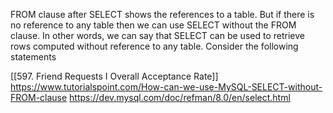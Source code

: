 FROM clause after SELECT shows the references to a table. But if there is no reference to any table then we can use SELECT without the FROM clause. In other words, we can say that SELECT can be used to retrieve rows computed without reference to any table. Consider the following statements 

[[597. Friend Requests I Overall Acceptance Rate]]
https://www.tutorialspoint.com/How-can-we-use-MySQL-SELECT-without-FROM-clause
https://dev.mysql.com/doc/refman/8.0/en/select.html